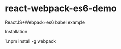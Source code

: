 # react-webpack-es6-demo
ReactJS+Webpack+es6 babel  example

Installation

1.npm install -g webpack
